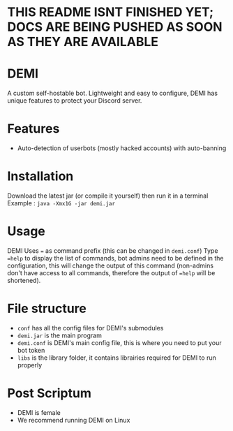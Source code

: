 #
# THIS README ISNT FINISHED YET; DOCS ARE BEING PUSHED AS SOON AS THEY ARE AVAILABLE
#

# DEMI
A custom self-hostable bot. 
Lightweight and easy to configure, DEMI has unique features to protect your Discord server.


# Features
- Auto-detection of userbots (mostly hacked accounts) with auto-banning 


# Installation

Download the latest jar (or compile it yourself) then run it in a terminal
Example : `java -Xmx1G -jar demi.jar`


# Usage
DEMI Uses `=` as command prefix (this can be changed in `demi.conf`)
Type `=help` to display the list of commands, bot admins need to be defined in the configuration, this will change the output of this command (non-admins don't have access to all commands, therefore the output of `=help` will be shortened).


# File structure

- `conf` has all the config files for DEMI's submodules
- `demi.jar` is the main program
- `demi.conf` is DEMI's main config file, this is where you need to put your bot token
- `libs` is the library folder, it contains librairies required for DEMI to run properly


# Post Scriptum
- DEMI is female
- We recommend running DEMI on Linux

